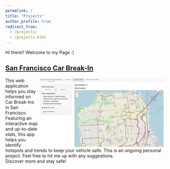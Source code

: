 ```yaml
---
permalink: /
title: "Projects"
author_profile: true
redirect_from: 
  - /projects/
  - /projects.html
---
```


Hi there!! Welcome to my Page :) 

## [San Francisco Car Break-In](https://eja1v2-bish.shinyapps.io/SFCarBreakIns/)

<p align="right">
  <a href="https://eja1v2-bish.shinyapps.io/SFCarBreakIns/">
  <img align="right" border="0" src="/images/sf_car.png" width="400" title="SF Car Break In">
  </a>
</p>  
This web application helps you stay informed on Car Break-Ins in San Francisco. Featuring an interactive map and up-to-date stats, this app helps you identify hotspots and trends to keep your vehicle safe. This is an ongoing personal project. Feel free to hit me up with any suggestions. 
<br>Discover more and stay safe!
<br/>
<br/>


